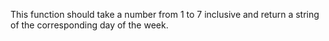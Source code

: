 This function should take a number from 1 to 7 inclusive and return a string of the corresponding day of the week.

